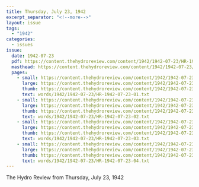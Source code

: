 ```yaml
---
title: Thursday, July 23, 1942
excerpt_separator: "<!--more-->"
layout: issue
tags:
  - "1942"
categories:
  - issues
issue:
  date: 1942-07-23
  pdf: https://content.thehydroreview.com/content/1942/1942-07-23/HR-1942-07-23.pdf
  masthead: https://content.thehydroreview.com/content/1942/1942-07-23/masthead/HR-1942-07-23.jpg
  pages:
    - small: https://content.thehydroreview.com/content/1942/1942-07-23/small/HR-1942-07-23-01.jpg
      large: https://content.thehydroreview.com/content/1942/1942-07-23/large/HR-1942-07-23-01.jpg
      thumb: https://content.thehydroreview.com/content/1942/1942-07-23/thumbnails/HR-1942-07-23-01.jpg
      text: words/1942/1942-07-23/HR-1942-07-23-01.txt
    - small: https://content.thehydroreview.com/content/1942/1942-07-23/small/HR-1942-07-23-02.jpg
      large: https://content.thehydroreview.com/content/1942/1942-07-23/large/HR-1942-07-23-02.jpg
      thumb: https://content.thehydroreview.com/content/1942/1942-07-23/thumbnails/HR-1942-07-23-02.jpg
      text: words/1942/1942-07-23/HR-1942-07-23-02.txt
    - small: https://content.thehydroreview.com/content/1942/1942-07-23/small/HR-1942-07-23-03.jpg
      large: https://content.thehydroreview.com/content/1942/1942-07-23/large/HR-1942-07-23-03.jpg
      thumb: https://content.thehydroreview.com/content/1942/1942-07-23/thumbnails/HR-1942-07-23-03.jpg
      text: words/1942/1942-07-23/HR-1942-07-23-03.txt
    - small: https://content.thehydroreview.com/content/1942/1942-07-23/small/HR-1942-07-23-04.jpg
      large: https://content.thehydroreview.com/content/1942/1942-07-23/large/HR-1942-07-23-04.jpg
      thumb: https://content.thehydroreview.com/content/1942/1942-07-23/thumbnails/HR-1942-07-23-04.jpg
      text: words/1942/1942-07-23/HR-1942-07-23-04.txt
---
```


The Hydro Review from Thursday, July 23, 1942

<!--more-->

